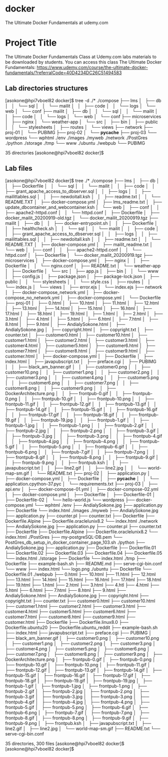 # docker
The Ultimate Docker Fundamentals at udemy.com

# Project Title

The Ultimate Docker Fundamentals Class at Udemy.com labs materials to be downloaded by students. You can access this class The Ultimate Docker Fundamentals: https://www.udemy.com/course/the-ultimate-docker-fundamentals/?referralCode=40D4234DC26C51494583



## Lab directories structures

[asokone@hpi7vboel82 docker]$ tree -d ./*
./compose
├── lms
│   ├── db
│   │   └── sql
│   │       └── mailit
│   │           ├── code
│   │           └── logs
│   └── web
│       └── conf
├── mailit
│   ├── db
│   │   └── sql
│   │       └── mailit
│   │           ├── code
│   │           └── logs
│   └── web
│       └── conf
├── microservices
│   ├── nginx
│   └── weather-app
│       └── src
│           ├── bin
│           ├── public
│           │   └── stylesheets
│           ├── routes
│           └── views
├── network
├── proj-01
│   └── PUBIMG
├── proj-02
│   └── __pycache__
├── proj-03
└── wordpress
    └── wphtml
./env
./images
./myweb
./network
./PostGres
./python
./storage
./tmp
└── www
./ubuntu
./webpub
└── PUBIMG

35 directories
[asokone@hpi7vboel82 docker]$

## Lab files

[asokone@hpi7vboel82 docker]$ tree ./*
./compose
├── lms
│   ├── db
│   │   ├── Dockerfile
│   │   └── sql
│   │       └── mailit
│   │           ├── code
│   │           ├── grant_apache_access_to_dbserver.sql
│   │           ├── logs
│   │           ├── mailittables.sql
│   │           ├── newdoitall.ksh
│   │           ├── readme.txt
│   │           └── README.TXT
│   ├── docker-compose.yml
│   ├── lms_readme.txt
│   ├── update_dbcontainer_and_webcontainer.ksh
│   └── web
│       ├── conf
│       │   ├── apache2-httpd.conf
│       │   └── httpd.conf
│       ├── Dockerfile
│       ├── docker_mailit_20200919-old.tgz
│       └── docker_mailit_20200919.tgz
├── mailit
│   ├── db
│   │   ├── docker-entrypoint.sh
│   │   ├── Dockerfile
│   │   ├── healthcheck.sh
│   │   └── sql
│   │       └── mailit
│   │           ├── code
│   │           ├── grant_apache_access_to_dbserver.sql
│   │           ├── logs
│   │           ├── mailittables.sql
│   │           ├── newdoitall.ksh
│   │           ├── readme.txt
│   │           └── README.TXT
│   ├── docker-compose.yml
│   ├── mailit_readme.txt
│   └── web
│       ├── conf
│       │   ├── apache2-httpd.conf
│       │   └── httpd.conf
│       ├── Dockerfile
│       └── docker_mailit_20200919.tgz
├── microservices
│   ├── docker-compose.yml
│   ├── nginx
│   │   ├── Dockerfile
│   │   └── nginx.conf
│   ├── README.txt
│   └── weather-app
│       ├── Dockerfile
│       └── src
│           ├── app.js
│           ├── bin
│           │   └── www
│           ├── config.js
│           ├── package.json
│           ├── package-lock.json
│           ├── public
│           │   └── stylesheets
│           │       └── style.css
│           ├── routes
│           │   └── index.js
│           └── views
│               ├── error.ejs
│               └── index.ejs
├── network
│   ├── docker-compose_network.yml
│   ├── docker-compose_no_network.yml
│   ├── docker-compose.yml
│   └── Dockerfile
├── proj-01
│   ├── 0.html
│   ├── 10.html
│   ├── 11.html
│   ├── 12.html
│   ├── 13.html
│   ├── 14.html
│   ├── 15.html
│   ├── 16.html
│   ├── 17.html
│   ├── 18.html
│   ├── 19.html
│   ├── 1.html
│   ├── 2.html
│   ├── 3.html
│   ├── 4.html
│   ├── 5.html
│   ├── 6.html
│   ├── 7.html
│   ├── 8.html
│   ├── 9.html
│   ├── AndialySokone.html
│   ├── AndialySokone.jpg
│   ├── copyright.html
│   ├── copyright.txt
│   ├── counter.txt
│   ├── customer0.html
│   ├── customer10.html
│   ├── customer1.html
│   ├── customer2.html
│   ├── customer3.html
│   ├── customer4.html
│   ├── customer5.html
│   ├── customer6.html
│   ├── customer7.html
│   ├── customer8.html
│   ├── customer9.html
│   ├── customer.html
│   ├── docker-compose.yml
│   ├── Dockerfile
│   ├── index.html
│   ├── javapubscript.txt
│   ├── preface.cgi
│   ├── PUBIMG
│   │   ├── black_am_banner.gif
│   │   ├── customer0.png
│   │   ├── customer10.png
│   │   ├── customer1.png
│   │   ├── customer2.png
│   │   ├── customer3.png
│   │   ├── customer4.png
│   │   ├── customer5.png
│   │   ├── customer6.png
│   │   ├── customer7.png
│   │   ├── customer8.png
│   │   ├── customer9.png
│   │   ├── DockerArchitecture.png
│   │   ├── frontpub-0.gif
│   │   ├── frontpub-0.png
│   │   ├── frontpub-10.gif
│   │   ├── frontpub-10.png
│   │   ├── frontpub-11.gif
│   │   ├── frontpub-12.gif
│   │   ├── frontpub-13.gif
│   │   ├── frontpub-14.gif
│   │   ├── frontpub-15.gif
│   │   ├── frontpub-16.gif
│   │   ├── frontpub-17.gif
│   │   ├── frontpub-18.gif
│   │   ├── frontpub-19.gif
│   │   ├── frontpub-19.jpg
│   │   ├── frontpub-1.gif
│   │   ├── frontpub-1.jpg
│   │   ├── frontpub-1.png
│   │   ├── frontpub-2.gif
│   │   ├── frontpub-2.jpg
│   │   ├── frontpub-2.png
│   │   ├── frontpub-3.gif
│   │   ├── frontpub-3.jpg
│   │   ├── frontpub-3.png
│   │   ├── frontpub-4.gif
│   │   ├── frontpub-4.jpg
│   │   ├── frontpub-4.png
│   │   ├── frontpub-5.gif
│   │   ├── frontpub-5.png
│   │   ├── frontpub-6.gif
│   │   ├── frontpub-6.png
│   │   ├── frontpub-7.gif
│   │   ├── frontpub-7.png
│   │   ├── frontpub-8.gif
│   │   ├── frontpub-8.png
│   │   ├── frontpub-9.gif
│   │   ├── frontpub-9.png
│   │   ├── frontpub.ksh
│   │   ├── javapubscript.txt
│   │   ├── line2.gif
│   │   ├── line2.jpg
│   │   └── world-map-sm.gif
│   └── README.txt
├── proj-02
│   ├── application.py
│   ├── docker-compose.yml
│   ├── Dockerfile
│   ├── __pycache__
│   │   └── application.cpython-37.pyc
│   └── requirements.txt
├── proj-03
│   ├── api.env
│   ├── docker-compose-01.yml
│   ├── docker-compose-02.yml
│   ├── docker-compose.yml
│   ├── Dockerfile
│   ├── Dockerfile-01
│   ├── Dockerfile-02
│   └── hello-world.js
└── wordpress
    ├── docker-compose.yml
    └── wphtml
./env
├── AndialySokone.jpg
├── application.py
├── Dockerfile
└── index.html
./images
./myweb
├── AndialySokone.jpg
├── application.py
├── counter.pl
├── counter.txt
├── Dockerfile
├── Dockerfile.Alpine
├── Dockerfile.oraclelunix8.2
└── index.html
./network
├── AndialySokone.jpg
├── application.py
├── counter.pl
├── counter.txt
├── Dockerfile
├── Dockerfile.Alpine
├── Dockerfile.oraclelunix8.2
└── index.html
./PostGres
├── my-postgreSQL-DB.pem
└── PostGres_db_setup_in_docker_container_page_103.sh
./python
├── AndialySokone.jpg
├── application.py
├── Dockerfile
├── Dockerfile.01
├── Dockerfile.02
├── Dockerfile.03
├── Dockerfile.04
├── Dockerfile.05
└── index.html
./storage
├── Dockerfile
└── index.html
./tmp
├── Dockerfile
├── example-bash.sh
├── README.md
├── serve-cgi-bin.conf
└── www
    ├── index.html
    └── logo.png
./ubuntu
├── Dockerfile
└── Dockerfile.01
./webpub
├── 0.html
├── 10.html
├── 11.html
├── 12.html
├── 13.html
├── 14.html
├── 15.html
├── 16.html
├── 17.html
├── 18.html
├── 19.html
├── 1.html
├── 2.html
├── 3.html
├── 4.htl
├── 4.html
├── 5.html
├── 6.html
├── 7.html
├── 8.html
├── 9.html
├── AndialySokone.html
├── AndialySokone.jpg
├── copyright.html
├── copyright.txt
├── counter.txt
├── customer0.html
├── customer10.html
├── customer1.html
├── customer2.html
├── customer3.html
├── customer4.html
├── customer5.html
├── customer6.html
├── customer7.html
├── customer8.html
├── customer9.html
├── customer.html
├── Dockerfile
├── Dockerfile.linux8.0
├── Dockerfile.ubuntu20
├── Dockerfile.ubuntu_reddit
├── example-bash.sh
├── index.html
├── javapubscript.txt
├── preface.cgi
├── PUBIMG
│   ├── black_am_banner.gif
│   ├── customer0.png
│   ├── customer10.png
│   ├── customer1.png
│   ├── customer2.png
│   ├── customer3.png
│   ├── customer4.png
│   ├── customer5.png
│   ├── customer6.png
│   ├── customer7.png
│   ├── customer8.png
│   ├── customer9.png
│   ├── DockerArchitecture.png
│   ├── frontpub-0.gif
│   ├── frontpub-0.png
│   ├── frontpub-10.gif
│   ├── frontpub-10.png
│   ├── frontpub-11.gif
│   ├── frontpub-12.gif
│   ├── frontpub-13.gif
│   ├── frontpub-14.gif
│   ├── frontpub-15.gif
│   ├── frontpub-16.gif
│   ├── frontpub-17.gif
│   ├── frontpub-18.gif
│   ├── frontpub-19.gif
│   ├── frontpub-19.jpg
│   ├── frontpub-1.gif
│   ├── frontpub-1.jpg
│   ├── frontpub-1.png
│   ├── frontpub-2.gif
│   ├── frontpub-2.jpg
│   ├── frontpub-2.png
│   ├── frontpub-3.gif
│   ├── frontpub-3.jpg
│   ├── frontpub-3.png
│   ├── frontpub-4.gif
│   ├── frontpub-4.jpg
│   ├── frontpub-4.png
│   ├── frontpub-5.gif
│   ├── frontpub-5.png
│   ├── frontpub-6.gif
│   ├── frontpub-6.png
│   ├── frontpub-7.gif
│   ├── frontpub-7.png
│   ├── frontpub-8.gif
│   ├── frontpub-8.png
│   ├── frontpub-9.gif
│   ├── frontpub-9.png
│   ├── frontpub.ksh
│   ├── javapubscript.txt
│   ├── line2.gif
│   ├── line2.jpg
│   └── world-map-sm.gif
├── README.txt
└── serve-cgi-bin.conf

35 directories, 300 files
[asokone@hpi7vboel82 docker]$
[asokone@hpi7vboel82 docker]$
